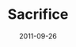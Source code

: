 ---
layout: media
category: media
series: "Everyday Friends"
title: "Sacrifice"
date: 2011-09-26
description: "Brian Tome talks about the power of sacrifice in friendships."
video: "https://s3.amazonaws.com/crossroadsvideomessages/everydayfriends_03.mp4"
video-poster: "https://www.crossroads.net/uploadedfiles/everydayfriends_03_still.jpg"
---